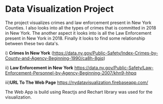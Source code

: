 # **Data Visualization Project**

The project visualizes crimes and law enforcement present in New York Counties. I also looks into all the types of crimes that is committed in 2018 in New York. The another aspect it looks into is all the Law Enforcement present in New York in 2018. Finally it looks to find some relationship between these two data's.

i)  **Crimes In New York** 
(https://data.ny.gov/Public-Safety/Index-Crimes-by-County-and-Agency-Beginning-1990/ca8h-8gjq)

ii) **Law Enforcement in New** **York**
<https://data.ny.gov/Public-Safety/Law-Enforcement-Personnel-by-Agency-Beginning-2007/khn9-hhpq>

iii)**URL To The Web Page**
[https](https://nydatavisualization.firebaseapp.com/)[://nydatavisualization.firebaseapp.com](https://nydatavisualization.firebaseapp.com/)[/](https://nydatavisualization.firebaseapp.com/)  

The Web App is build using Reactjs and Rechart library was used for the visualization.

